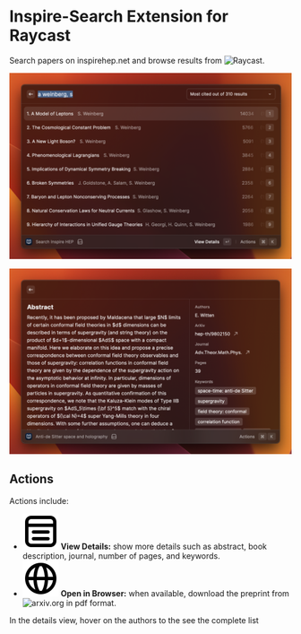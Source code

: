 # Inspire-Search Extension for Raycast

Search papers on inspirehep.net and browse results from ![Raycast](https://www.raycast.com). 

![Search view](./assets/SearchView.png)

![Details view](./assets/DetailsView.png)
## Actions

Actions include:

- ![](./assets/IconViewDetails.svg) **View Details:** show more details such as abstract, book description, journal, number of pages, and keywords.
- ![](./assets/IconOpenInBrowser.svg) **Open in Browser:** when available, download the preprint from ![arxiv.org](https://arxiv.org) in pdf format. 

In the details view, hover on the authors to the see the complete list